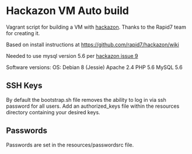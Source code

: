 # Hackazon VM Auto build
Vagrant script for building a VM with [hackazon](https://github.com/rapid7/). Thanks to the Rapid7 team for creating it.

Based on install instructions at https://github.com/rapid7/hackazon/wiki

Needed to use mysql version 5.6 per [hackazon issue 9](https://github.com/rapid7/hackazon/issues/9)

Software versions:
OS: Debian 8 (Jessie)
Apache 2.4
PHP 5.6
MySQL 5.6

## SSH Keys
By default the bootstrap.sh file removes the ability to log in via ssh password for all users. Add an authorized_keys file within the resources directory containing your desired keys.

## Passwords
Passwords are set in the resources/passwordsrc file.